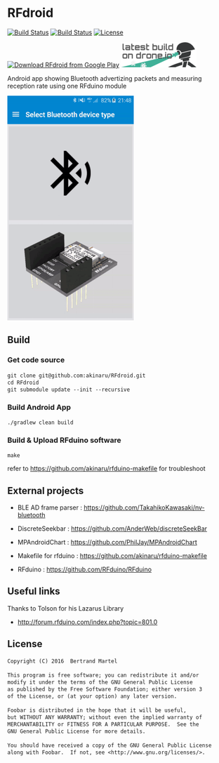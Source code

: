 # RFdroid

[![Build Status](https://travis-ci.org/akinaru/RFdroid.svg?branch=master)](https://travis-ci.org/akinaru/RFdroid)
[![Build Status](https://drone.io/github.com/akinaru/RFdroid/status.png)](https://drone.io/github.com/akinaru/RFdroid/latest)
[![License](http://badge.kloud51.com/pypi/l/html2text.svg)](LICENSE.md)


[![Download RFdroid from Google Play](http://www.android.com/images/brand/android_app_on_play_large.png)](https://play.google.com/store/apps/details?id=com.github.akinaru.rfdroid)
[![Download latest debug from drone.io](https://raw.githubusercontent.com/kageiit/images-host/master/badges/drone-io-badge.png)](https://drone.io/github.com/akinaru/RFdroid/files/rfdroid/app/build/outputs/apk/rfdroid-debug.apk)


Android app showing Bluetooth advertizing packets and measuring reception rate using one RFduino module

![screenshot](screen/screen.gif)

## Build

### Get code source

```
git clone git@github.com:akinaru/RFdroid.git
cd RFdroid
git submodule update --init --recursive
```

### Build Android App

```
./gradlew clean build
```

### Build & Upload RFduino software

```
make
```

refer to https://github.com/akinaru/rfduino-makefile for troubleshoot

## External projects

* BLE AD frame parser : https://github.com/TakahikoKawasaki/nv-bluetooth

* DiscreteSeekbar : https://github.com/AnderWeb/discreteSeekBar

* MPAndroidChart : https://github.com/PhilJay/MPAndroidChart

* Makefile for rfduino : https://github.com/akinaru/rfduino-makefile

* RFduino : https://github.com/RFduino/RFduino

## Useful links

Thanks to Tolson for his Lazarus Library

* http://forum.rfduino.com/index.php?topic=801.0

## License

```
Copyright (C) 2016  Bertrand Martel

This program is free software; you can redistribute it and/or
modify it under the terms of the GNU General Public License
as published by the Free Software Foundation; either version 3
of the License, or (at your option) any later version.

Foobar is distributed in the hope that it will be useful,
but WITHOUT ANY WARRANTY; without even the implied warranty of
MERCHANTABILITY or FITNESS FOR A PARTICULAR PURPOSE.  See the
GNU General Public License for more details.

You should have received a copy of the GNU General Public License
along with Foobar.  If not, see <http://www.gnu.org/licenses/>.
```